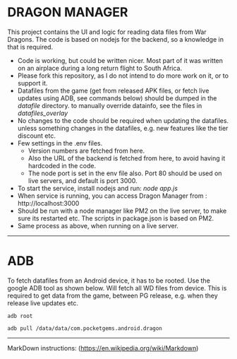 DRAGON MANAGER
=======

This project contains the UI and logic for reading data files from War Dragons. The code is based on nodejs for the backend, so a knowledge in that is required.

* Code is working, but could be written nicer. Most part of it was written on an airplace during a long return flight to South Africa.
* Please fork this repository, as I do not intend to do more work on it, or to support it.
* Datafiles from the game (get from released APK files, or fetch live updates using ADB, see commands below) should be dumped in the *datafile* directory. to manually override datainfo, see the files in *datafiles_overlay*
* No changes to the code should be required when updating the datafiles. unless something changes in the datafiles, e.g. new features like the tier discount etc.
* Few settings in the .env files.
  * Version numbers are fetched from here.
  * Also the URL of the backend is fetched from here, to avoid having it hardcoded in the code.
  * The node port is set in the env file also. Port 80 should be used on live servers, and default is port 3000.
* To start the service, install nodejs and run: *node app.js*
* When service is running, you can access Dragon Manager from : http://localhost:3000
* Should be run with a node manager like PM2 on the live server, to make sure its restarted etc. The scripts in package.json is based on PM2.
* Same process as above, when running on a live server.

---
ADB
=

To fetch datafiles from an Android device, it has to be rooted. Use the google ADB tool as shown below. Will fetch all WD files from device. This is required to get data from the game, between PG release, e.g. when they release live updates etc.

`adb root`

`adb pull /data/data/com.pocketgems.android.dragon`

---
MarkDown instructions: (https://en.wikipedia.org/wiki/Markdown)
